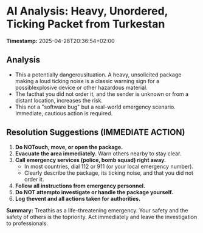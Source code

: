 # AI Analysis: Heavy, Unordered, Ticking Packet from Turkestan

**Timestamp:** 2025-04-28T20:36:54+02:00

## Analysis
- This a potentially dangerousituation. A heavy, unsolicited package making a loud ticking noise is a classic warning sign for a possiblexplosive device or other hazardous material.
- The facthat you did not order it, and the sender is unknown or from a distant location, increases the risk.
- This not a "software bug" but a real-world emergency scenario. Immediate, cautious action is required.

## Resolution Suggestions (IMMEDIATE ACTION)
1. **Do NOTouch, move, or open the package.**
2. **Evacuate the area immediately.** Warn others nearby to stay clear.
3. **Call emergency services (police, bomb squad) right away.**
   - In most countries, dial 112 or 911 (or your local emergency number).
   - Clearly describe the package, its ticking noise, and that you did not order it.
4. **Follow all instructions from emergency personnel.**
5. **Do NOT attempto investigate or handle the package yourself.**
6. **Log thevent and all actions taken for authorities.**

**Summary:** Treathis as a life-threatening emergency. Your safety and the safety of others is the topriority. Act immediately and leave the investigation to professionals.
